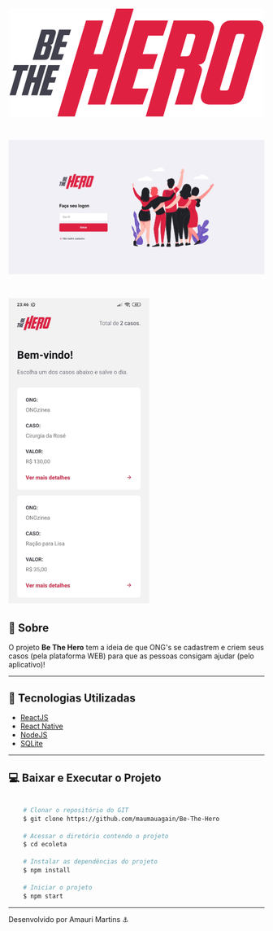 <h1 align="center">
    <img src="./frontend/src/assets/logo.svg" alt="logo" />
</h1>

<h1 align="center">
    <img src="./media/homepageweb.JPG" alt="Homepage"/>
</h1>

<h1>
    <img src="./media/listpagemobile.JPG" height="600" alt="ListPage"/>
</h1>

## 📝 Sobre

O projeto **Be The Hero** tem a ideia de que ONG's se cadastrem e criem seus casos (pela plataforma WEB) para que as pessoas consigam ajudar (pelo aplicativo)!

---

## 🚀 Tecnologias Utilizadas

- [ReactJS](https://reactjs.org)
- [React Native](https://reactnative.dev)
- [NodeJS](https://nodejs.org/en/docs/guides/getting-started-guide/)
- [SQLite](https://www.sqlite.org/index.html)

---

## 💻 Baixar e Executar o Projeto

```bash

    # Clonar o repositório do GIT
    $ git clone https://github.com/maumauagain/Be-The-Hero

    # Acessar o diretório contendo o projeto
    $ cd ecoleta

    # Instalar as dependências do projeto
    $ npm install

    # Iniciar o projeto
    $ npm start

```

---

Desenvolvido por Amauri Martins ⚓



